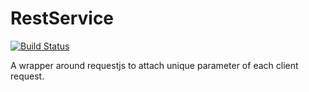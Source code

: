 # RestService
[![Build Status](https://travis-ci.org/chinclubi/RestService.svg?branch=master)](https://travis-ci.org/chinclubi/RestService)

A wrapper around requestjs to attach unique parameter of each client request.
